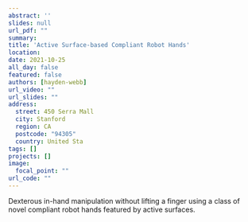 ```yaml
---
abstract: ''
slides: null
url_pdf: ""
summary:  
title: 'Active Surface-based Compliant Robot Hands'
location: 
date: 2021-10-25
all_day: false
featured: false
authors: [hayden-webb]
url_video: ""
url_slides: ""
address:
  street: 450 Serra Mall
  city: Stanford
  region: CA
  postcode: "94305"
  country: United Sta
tags: []
projects: []
image:
  focal_point: ""
url_code: ""
---
```

<!--StartFragment-->
Dexterous in-hand manipulation without lifting a finger using a class of novel compliant robot hands featured by active surfaces.

<!--EndFragment-->